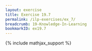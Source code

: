 ```yaml
---
layout: exercise
title: Exercise 19.7
permalink: /ilp-exercises/ex_7/
breadcrumb: 19-Knowledge-In-Learning
bookmarkID: ex19.7
---
```


{% include mathjax_support %}
